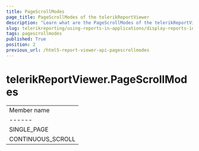```yaml
---
title: PageScrollModes
page_title: PageScrollModes of the telerikReportViewer
description: "Learn what are the PageScrollModes of the telerikReportViewer object in the Telerik Reporting HTML5 Report Viewer."
slug: telerikreporting/using-reports-in-applications/display-reports-in-applications/web-application/html5-report-viewer/api-reference/telerikreportviewer-namespace/pagescrollmodes
tags: pagescrollmodes
published: True
position: 2
previous_url: /html5-report-viewer-api-pagescrollmodes
---
```


# telerikReportViewer.PageScrollModes

|   |
| ------ |
| Member name |
| ------ |
|SINGLE_PAGE|
|CONTINUOUS_SCROLL|
